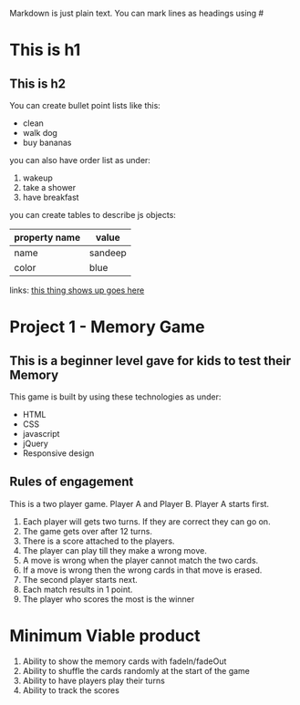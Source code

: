 Markdown is just plain text.
You can mark lines as headings using #
# This is h1
## This is h2
You can create bullet point lists like this:
* clean
* walk dog
* buy bananas

you can also have order list as under:

1. wakeup
2. take a shower
3. have breakfast

you can create tables to describe js objects:

property name | value
--------------|------
name  |sandeep
color | blue

links:
[this thing shows up goes here](www.google.com)


# Project 1 - Memory Game
## This is a beginner level gave for kids to test their Memory

This game is built by using these technologies as under:
* HTML
* CSS
* javascript
* jQuery
* Responsive design

## Rules of engagement

This is a two player game. Player A and Player B. Player A starts first.

1. Each player will gets two turns. If they are correct they can go on.
3. The game gets over after 12 turns.
4. There is a score attached to the players.
5. The player can play till they make a wrong move.
6. A move is wrong when the player cannot match the two cards.
7. If a move is wrong then the wrong cards in that move is erased.
7. The second player starts next.
9. Each match results in 1 point.
10. The player who scores the most is the winner


# Minimum Viable product
1. Ability to show the memory cards with fadeIn/fadeOut
3. Ability to shuffle the cards randomly at the start of the game
4. Ability to have players play their turns
5. Ability to track the scores
